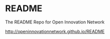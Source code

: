 # README
The README Repo for Open Innovation Network


http://openinnovationnetwork.github.io/README
